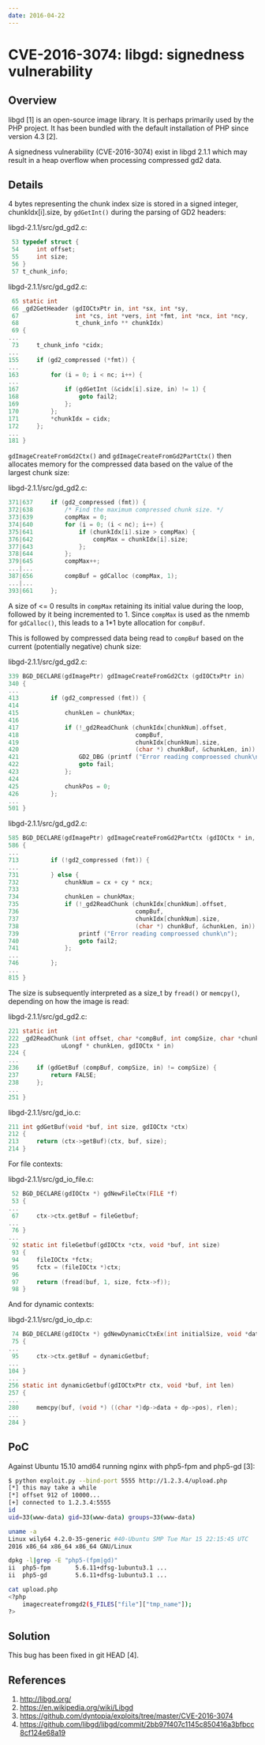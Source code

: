 ```yaml
---
date: 2016-04-22
---
```

# CVE-2016-3074: libgd: signedness vulnerability

## Overview

libgd [1] is an open-source image library.  It is perhaps primarily used
by the PHP project.  It has been bundled with the default installation
of PHP since version 4.3 [2].

A signedness vulnerability (CVE-2016-3074) exist in libgd 2.1.1 which
may result in a heap overflow when processing compressed gd2 data.


## Details

4 bytes representing the chunk index size is stored in a signed integer,
chunkIdx[i].size, by `gdGetInt()` during the parsing of GD2 headers:

libgd-2.1.1/src/gd_gd2.c:
```c
 53 typedef struct {
 54     int offset;
 55     int size;
 56 }
 57 t_chunk_info;
```

libgd-2.1.1/src/gd_gd2.c:
```c
 65 static int
 66 _gd2GetHeader (gdIOCtxPtr in, int *sx, int *sy,
 67                int *cs, int *vers, int *fmt, int *ncx, int *ncy,
 68                t_chunk_info ** chunkIdx)
 69 {
...
 73     t_chunk_info *cidx;
...
155     if (gd2_compressed (*fmt)) {
...
163         for (i = 0; i < nc; i++) {
...
167             if (gdGetInt (&cidx[i].size, in) != 1) {
168                 goto fail2;
169             };
170         };
171         *chunkIdx = cidx;
172     };
...
181 }
```

`gdImageCreateFromGd2Ctx()` and `gdImageCreateFromGd2PartCtx()` then
allocates memory for the compressed data based on the value of the
largest chunk size:

libgd-2.1.1/src/gd_gd2.c:
```c
371|637     if (gd2_compressed (fmt)) {
372|638         /* Find the maximum compressed chunk size. */
373|639         compMax = 0;
374|640         for (i = 0; (i < nc); i++) {
375|641             if (chunkIdx[i].size > compMax) {
376|642                 compMax = chunkIdx[i].size;
377|643             };
378|644         };
379|645         compMax++;
...|...
387|656         compBuf = gdCalloc (compMax, 1);
...|...
393|661     };
```

A size of <= 0 results in `compMax` retaining its initial value during
the loop, followed by it being incremented to 1.  Since `compMax` is
used as the nmemb for `gdCalloc()`, this leads to a 1*1 byte allocation
for `compBuf`.

This is followed by compressed data being read to `compBuf` based on the
current (potentially negative) chunk size:

libgd-2.1.1/src/gd_gd2.c:
```c
339 BGD_DECLARE(gdImagePtr) gdImageCreateFromGd2Ctx (gdIOCtxPtr in)
340 {
...
413         if (gd2_compressed (fmt)) {
414
415             chunkLen = chunkMax;
416
417             if (!_gd2ReadChunk (chunkIdx[chunkNum].offset,
418                                 compBuf,
419                                 chunkIdx[chunkNum].size,
420                                 (char *) chunkBuf, &chunkLen, in)) {
421                 GD2_DBG (printf ("Error reading comproessed chunk\n"));
422                 goto fail;
423             };
424
425             chunkPos = 0;
426         };
...
501 }
```


libgd-2.1.1/src/gd_gd2.c:
```c
585 BGD_DECLARE(gdImagePtr) gdImageCreateFromGd2PartCtx (gdIOCtx * in, int srcx, int srcy, int w, int h)
586 {
...
713         if (!gd2_compressed (fmt)) {
...
731         } else {
732             chunkNum = cx + cy * ncx;
733
734             chunkLen = chunkMax;
735             if (!_gd2ReadChunk (chunkIdx[chunkNum].offset,
736                                 compBuf,
737                                 chunkIdx[chunkNum].size,
738                                 (char *) chunkBuf, &chunkLen, in)) {
739                 printf ("Error reading comproessed chunk\n");
740                 goto fail2;
741             };
...
746         };
...
815 }
```

The size is subsequently interpreted as a size_t by `fread()` or
`memcpy()`, depending on how the image is read:

libgd-2.1.1/src/gd_gd2.c:
```c
221 static int
222 _gd2ReadChunk (int offset, char *compBuf, int compSize, char *chunkBuf,
223            uLongf * chunkLen, gdIOCtx * in)
224 {
...
236     if (gdGetBuf (compBuf, compSize, in) != compSize) {
237         return FALSE;
238     };
...
251 }
```

libgd-2.1.1/src/gd_io.c:
```c
211 int gdGetBuf(void *buf, int size, gdIOCtx *ctx)
212 {
213     return (ctx->getBuf)(ctx, buf, size);
214 }
```


For file contexts:

libgd-2.1.1/src/gd_io_file.c:
```c
 52 BGD_DECLARE(gdIOCtx *) gdNewFileCtx(FILE *f)
 53 {
...
 67     ctx->ctx.getBuf = fileGetbuf;
...
 76 }
...
 92 static int fileGetbuf(gdIOCtx *ctx, void *buf, int size)
 93 {
 94     fileIOCtx *fctx;
 95     fctx = (fileIOCtx *)ctx;
 96
 97     return (fread(buf, 1, size, fctx->f));
 98 }
```


And for dynamic contexts:

libgd-2.1.1/src/gd_io_dp.c:
```c
 74 BGD_DECLARE(gdIOCtx *) gdNewDynamicCtxEx(int initialSize, void *data, int freeOKFlag)
 75 {
...
 95     ctx->ctx.getBuf = dynamicGetbuf;
...
104 }
...
256 static int dynamicGetbuf(gdIOCtxPtr ctx, void *buf, int len)
257 {
...
280     memcpy(buf, (void *) ((char *)dp->data + dp->pos), rlen);
...
284 }
```


## PoC

Against Ubuntu 15.10 amd64 running nginx with php5-fpm and php5-gd [3]:

```sh
$ python exploit.py --bind-port 5555 http://1.2.3.4/upload.php
[*] this may take a while
[*] offset 912 of 10000...
[+] connected to 1.2.3.4:5555
id
uid=33(www-data) gid=33(www-data) groups=33(www-data)

uname -a
Linux wily64 4.2.0-35-generic #40-Ubuntu SMP Tue Mar 15 22:15:45 UTC
2016 x86_64 x86_64 x86_64 GNU/Linux

dpkg -l|grep -E "php5-(fpm|gd)"
ii  php5-fpm       5.6.11+dfsg-1ubuntu3.1 ...
ii  php5-gd        5.6.11+dfsg-1ubuntu3.1 ...

cat upload.php
<?php
    imagecreatefromgd2($_FILES["file"]["tmp_name"]);
?>
```


## Solution

This bug has been fixed in git HEAD [4].


## References

1. <http://libgd.org/>
2. <https://en.wikipedia.org/wiki/Libgd>
3. <https://github.com/dyntopia/exploits/tree/master/CVE-2016-3074>
4. <https://github.com/libgd/libgd/commit/2bb97f407c1145c850416a3bfbcc8cf124e68a19>
